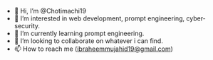 - 👋 Hi, I’m @Chotimachi19
- 👀 I’m interested in web development, prompt engineering, cyber-security.
- 🌱 I’m currently learning prompt engineering.
- 💞️ I’m looking to collaborate on whatever i can find.
- 📫 How to reach me (ibraheemmujahid19@gmail.com)

<!---
Chotimachi19/Chotimachi19 is a ✨ special ✨ repository because its `README.md` (this file) appears on your GitHub profile.
You can click the Preview link to take a look at your changes.
--->
